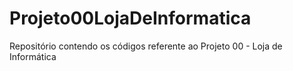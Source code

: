 # Projeto00LojaDeInformatica
Repositório contendo os códigos referente ao Projeto 00 - Loja de Informática

